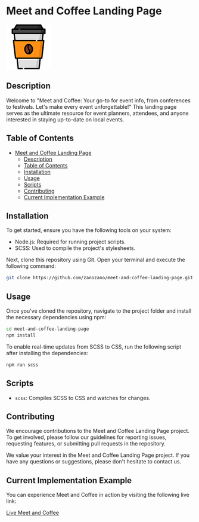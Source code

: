 # Meet and Coffee Landing Page

![Meet and Coffee Landing Page](/public/assets/img/favicon.png)

## Description

Welcome to "Meet and Coffee: Your go-to for event info, from conferences to festivals. Let's make every event unforgettable!" This landing page serves as the ultimate resource for event planners, attendees, and anyone interested in staying up-to-date on local events.

## Table of Contents

- [Meet and Coffee Landing Page](#meet-and-coffee-landing-page)
  - [Description](#description)
  - [Table of Contents](#table-of-contents)
  - [Installation](#installation)
  - [Usage](#usage)
  - [Scripts](#scripts)
  - [Contributing](#contributing)
  - [Current Implementation Example](#current-implementation-example)

## Installation

To get started, ensure you have the following tools on your system:

- Node.js: Required for running project scripts.
- SCSS: Used to compile the project's stylesheets.

Next, clone this repository using Git. Open your terminal and execute the following command:

```bash
git clone https://github.com/zanozano/meet-and-coffee-landing-page.git
```

## Usage

Once you've cloned the repository, navigate to the project folder and install the necessary dependencies using npm:

```bash
cd meet-and-coffee-landing-page
npm install
```

To enable real-time updates from SCSS to CSS, run the following script after installing the dependencies:

```bash
npm run scss
```

## Scripts

- `scss`: Compiles SCSS to CSS and watches for changes.

## Contributing

We encourage contributions to the Meet and Coffee Landing Page project. To get involved, please follow our guidelines for reporting issues, requesting features, or submitting pull requests in the repository.

We value your interest in the Meet and Coffee Landing Page project. If you have any questions or suggestions, please don't hesitate to contact us.

## Current Implementation Example

You can experience Meet and Coffee in action by visiting the following live link:

[Live Meet and Coffee](#)
